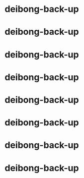 # deibong-back-up
# deibong-back-up
# deibong-back-up
# deibong-back-up
# deibong-back-up
# deibong-back-up
# deibong-back-up
# deibong-back-up
